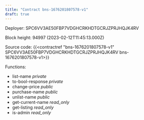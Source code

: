 ```yaml
---
title: "Contract bns-1676201807578-v1"
draft: true
---
```

Deployer: SPC6VV3AE50FBP7VDGHCRKHDTGCRJZPRJHQJK4RV


 



Block height: 94997 (2023-02-12T11:45:13.000Z)

Source code: {{<contractref "bns-1676201807578-v1" SPC6VV3AE50FBP7VDGHCRKHDTGCRJZPRJHQJK4RV bns-1676201807578-v1>}}

Functions:

* list-name _private_
* to-bool-response _private_
* change-price _public_
* purchase-name _public_
* unlist-name _public_
* get-current-name _read_only_
* get-listing _read_only_
* is-admin _read_only_
